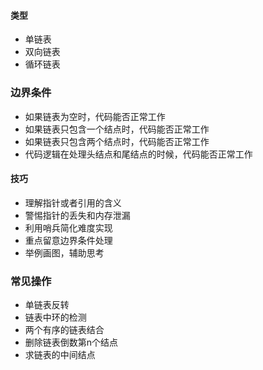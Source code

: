 
#### 类型
* 单链表
* 双向链表
* 循环链表



### 边界条件
* 如果链表为空时，代码能否正常工作
* 如果链表只包含一个结点时，代码能否正常工作
* 如果链表只包含两个结点时，代码能否正常工作
* 代码逻辑在处理头结点和尾结点的时候，代码能否正常工作


#### 技巧
* 理解指针或者引用的含义
* 警惕指针的丢失和内存泄漏
* 利用哨兵简化难度实现
* 重点留意边界条件处理  
* 举例画图，辅助思考

### 常见操作
* 单链表反转
* 链表中环的检测
* 两个有序的链表结合
* 删除链表倒数第n个结点
* 求链表的中间结点